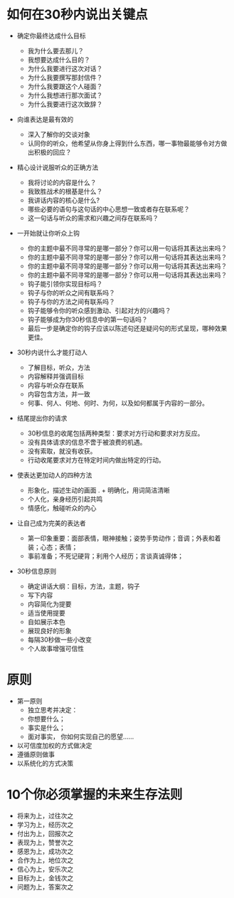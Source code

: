 # 如何在30秒内说出关键点
+	确定你最终达成什么目标
	+	我为什么要去那儿？ 
	+	我想要达成什么目的？
	+	为什么我要进行这次对话？ 
	+	为什么我要撰写那封信件？ 
	+	为什么我要跟这个人碰面？
	+	为什么我想进行那次面试？ 
	+	为什么我要进行这次致辞？
+	向谁表达是最有效的
	+	深入了解你的交谈对象
	+	认同你的听众，他希望从你身上得到什么东西，哪一事物最能够令对方做出积极的回应？
+	精心设计说服听众的正确方法
	+	我将讨论的内容是什么？
	+	我致胜战术的根基是什么？
	+	我讲话内容的核心是什么?
	+	哪些必要的语句与这句话的中心思想一致或者存在联系呢？ 
	+	这一句话与听众的需求和兴趣之间存在联系吗？
+	一开始就让你听众上钩
	+	你的主题中最不同寻常的是哪一部分？你可以用一句话将其表达出来吗？
	+	你的主题中最不同寻常的是哪一部分？你可以用一句话将其表达出来吗？
	+	你的主题中最不同寻常的是哪一部分？你可以用一句话将其表达出来吗？
	+	你的主题中最不同寻常的是哪一部分？你可以用一句话将其表达出来吗？
	+	钩子能引领你实现目标吗？
	+	钩子与你的听众之间有联系吗？
	+	钩子与你的方法之间有联系吗？
	+	钩子能够令你的听众感到激动、引起对方的兴趣吗？
	+	钩子能够成为你30秒信息中的第一句话吗？
	+	最后一步是确定你的钩子应该以陈述句还是疑问句的形式呈现，哪种效果更佳。

+	30秒内说什么才能打动人
	+	了解目标，听众，方法
	+	内容解释并强调目标
	+	内容与听众存在联系
	+	内容包含方法，并一致
	+	何事、何人、何地、何时、为何，以及如何都属于内容的一部分。
+	结尾提出你的请求
	+	30秒信息的收尾包括两种类型：要求对方行动和要求对方反应。
	+	没有具体请求的信息不啻于被浪费的机遇。
	+	没有索取，就没有收获。
	+	行动收尾要求对方在特定时间内做出特定的行动。

+	使表达更加动人的四种方法
	+	形象化，描述生动的画面
. 	+	明确化，用词简洁清晰
	+	个人化，亲身经历引起共鸣
	+	情感化，触碰听众的内心
+	让自己成为完美的表达者
	+	第一印象重要：面部表情，眼神接触；姿势手势动作；音调；外表和着装；心态；表情；
	+	事前准备；不死记硬背；利用个人经历；言谈真诚得体；
+	30秒信息原则
	+	确定讲话大纲：目标，方法，主题，钩子
	+	写下内容
	+	内容简化为提要
	+	适当使用提要
	+	自如展示本色
	+	展现良好的形象
	+	每隔30秒做一些小改变
	+	个人故事增强可信性
# 原则
+	第一原则
	+	独立思考并决定： 
	+ 	你想要什么； 
	+	事实是什么；
	+	面对事实， 你如何实现自己的愿望……
+	以可信度加权的方式做决定
+	遵循原则做事
+	以系统化的方式决策

# 10个你必须掌握的未来生存法则
+	将来为上，过往次之
+	学习为上，经历次之
+	付出为上，回报次之
+	表现为上，赞誉次之
+	感恩为上，成功次之
+	合作为上，地位次之
+	信心为上，安乐次之
+	目标为上，金钱次之
+	问题为上，答案次之